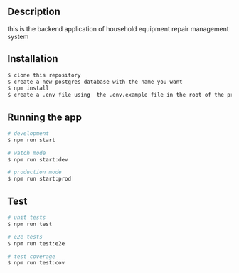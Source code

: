 ## Description

this is the backend application of household equipment repair management system  

## Installation

```bash
$ clone this repository
$ create a new postgres database with the name you want
$ npm install
$ create a .env file using  the .env.example file in the root of the project
```

## Running the app

```bash
# development
$ npm run start

# watch mode
$ npm run start:dev

# production mode
$ npm run start:prod
```

## Test

```bash
# unit tests
$ npm run test

# e2e tests
$ npm run test:e2e

# test coverage
$ npm run test:cov
```

